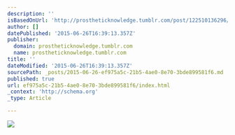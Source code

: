 ```yaml
---
description: ''
isBasedOnUrl: 'http://prostheticknowledge.tumblr.com/post/122510136296/aadrl-spyropoulos-design-lab-visual-portfolio-reel'
author: []
datePublished: '2015-06-26T16:39:13.357Z'
publisher:
  domain: prostheticknowledge.tumblr.com
  name: prostheticknowledge.tumblr.com
title: ''
dateModified: '2015-06-26T16:39:13.357Z'
sourcePath: _posts/2015-06-26-ef975a5c-21b5-4ae0-8e70-3bde899581f6.md
published: true
url: ef975a5c-21b5-4ae0-8e70-3bde899581f6/index.html
_context: 'http://schema.org'
_type: Article

---
```

![](http://38.media.tumblr.com/2a9efbf3b779353eaad3818648ed1f14/tumblr_nqk5lhw7RC1qav3uso1_540.gif)
